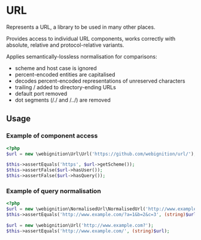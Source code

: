 URL
===

Represents a URL, a library to be used in many other places.

Provides access to individual URL components, works correctly with absolute,
relative and protocol-relative variants.

Applies semantically-lossless normalisation for comparisons:

 * scheme and host case is ignored
 * percent-encoded entities are capitalised
 * decodes percent-encoded representations of unreserved characters
 * trailing / added to directory-ending URLs
 * default port removed
 * dot segments (/./ and /../) are removed

Usage
-----

### Example of component access

```php
<?php
$url = new \webignition\Url\Url('https://github.com/webignition/url/');

$this->assertEquals('https', $url->getScheme());
$this->assertFalse($url->hasUser());
$this->assertFalse($url->hasQuery());
```

### Example of query normalisation

```php
<?php
$url = new \webignition\NormalisedUrl\NormalisedUrl('http://www.example.com?a=1&c=3&b=2');
$this->assertEquals('http://www.example.com/?a=1&b=2&c=3', (string)$url);

$url = new \webignition\Url('http://www.example.com?');
$this->assertEquals('http://www.example.com/', (string)$url);
```